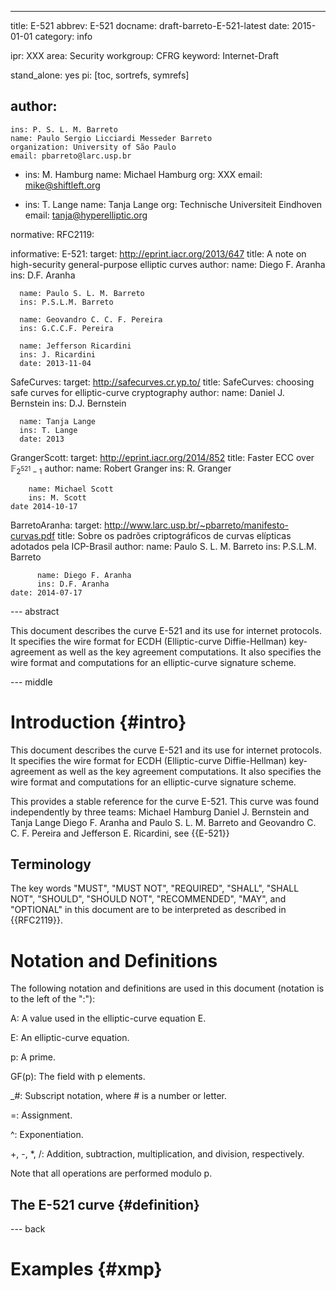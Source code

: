 ---
title: E-521
abbrev: E-521
docname: draft-barreto-E-521-latest
date: 2015-01-01
category: info

ipr: XXX
area: Security
workgroup: CFRG
keyword: Internet-Draft

stand_alone: yes
pi: [toc, sortrefs, symrefs]

author:
 -
    ins: P. S. L. M. Barreto  
    name: Paulo Sergio Licciardi Messeder Barreto 
    organization: University of São Paulo 
    email: pbarreto@larc.usp.br
 -
    ins: M. Hamburg
    name: Michael Hamburg
    org: XXX
    email: mike@shiftleft.org

-
    ins: T. Lange
    name: Tanja Lange
    org: Technische Universiteit Eindhoven
    email: tanja@hyperelliptic.org 

normative:
  RFC2119:

informative:
  E-521: 
      target: http://eprint.iacr.org/2013/647
      title: A note on high-security general-purpose elliptic curves
      author:
	  name: Diego F. Aranha
	  ins: D.F. Aranha

	  name: Paulo S. L. M. Barreto
	  ins: P.S.L.M. Barreto  
	 
	  name: Geovandro C. C. F. Pereira
	  ins: G.C.C.F. Pereira

	  name: Jefferson Ricardini 
	  ins: J. Ricardini
      date: 2013-11-04

  SafeCurves:
      target: http://safecurves.cr.yp.to/
      title: SafeCurves: choosing safe curves for elliptic-curve cryptography
      author:
          name: Daniel J. Bernstein
          ins: D.J. Bernstein

	  name: Tanja Lange
	  ins: T. Lange
      date: 2013
  
   GrangerScott:
	target: http://eprint.iacr.org/2014/852
	title: Faster ECC over $\mathbb{F}_{2^{521}-1}$
	author:
	    name: Robert Granger
	    ins: R. Granger

	    name: Michael Scott
	    ins: M. Scott
	date 2014-10-17

   BarretoAranha:
	target: http://www.larc.usp.br/~pbarreto/manifesto-curvas.pdf
	title: Sobre os padrões criptográficos de curvas elípticas adotados pela ICP-Brasil
	author: 
          name: Paulo S. L. M. Barreto
          ins: P.S.L.M. Barreto

          name: Diego F. Aranha
          ins: D.F. Aranha
	date: 2014-07-17	
--- abstract

This document describes the curve E-521 and its use for internet protocols.
It specifies the wire format for ECDH (Elliptic-curve Diffie-Hellman) 
key-agreement as well as the key agreement computations. It also specifies
the wire format and computations for an elliptic-curve signature scheme.


--- middle

Introduction {#intro}
============

This document describes the curve E-521 and its use for internet protocols.
It specifies the wire format for ECDH (Elliptic-curve Diffie-Hellman) 
key-agreement as well as the key agreement computations. It also specifies
the wire format and computations for an elliptic-curve signature scheme.

This provides a stable reference for the curve E-521. This curve was 
found independently by three teams:
	Michael Hamburg
	Daniel J. Bernstein and Tanja Lange
	Diego F. Aranha and Paulo S. L. M. Barreto and Geovandro C. C. F. Pereira and Jefferson E. Ricardini, see {{E-521}}

## Terminology

The key words "MUST", "MUST NOT", "REQUIRED", "SHALL", "SHALL NOT",
"SHOULD", "SHOULD NOT", "RECOMMENDED", "MAY", and "OPTIONAL" in this
document are to be interpreted as described in {{RFC2119}}.

# Notation and Definitions

The following notation and definitions are used in this document
(notation is to the left of the ":"):

A: A value used in the elliptic-curve equation E.

E: An elliptic-curve equation.

p: A prime.

GF(p): The field with p elements.

_#: Subscript notation, where # is a number or letter.

=: Assignment.

^: Exponentiation.

+, -, *, /: Addition, subtraction, multiplication, and division, respectively.

Note that all operations are performed modulo p.

The E-521 curve {#definition}
---------------



--- back


Examples  {#xmp}
========


